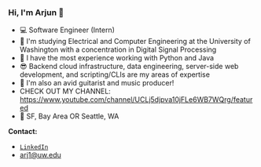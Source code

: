 ### Hi, I'm Arjun 👋

- 💻 Software Engineer (Intern)
- 🧠 I'm studying Electrical and Computer Engineering at the University of Washington with a concentration in Digital Signal Processing
- 💬 I have the most experience working with Python and Java
- 😎 Backend cloud infrastructure, data engineering, server-side web development, and scripting/CLIs are my areas of expertise
- 🎸 I'm also an avid guitarist and music producer!
- CHECK OUT MY CHANNEL: https://www.youtube.com/channel/UCLj5djpva10jFLe6WB7WQrg/featured
- 📍 SF, Bay Area OR Seattle, WA

**Contact:**
- [`LinkedIn`](https://www.linkedin.com/in/arjun-srivastava042701/)
- arj1@uw.edu
